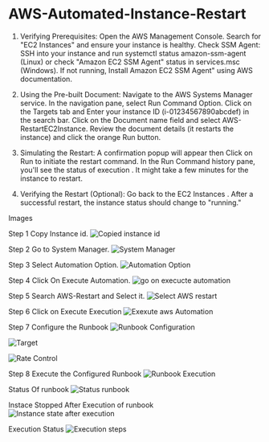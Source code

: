 # AWS-Automated-Instance-Restart

1. Verifying Prerequisites:
Open the AWS Management Console. Search for "EC2 Instances" and ensure your instance is healthy.
Check SSM Agent: SSH into your instance and run systemctl status amazon-ssm-agent (Linux) or check "Amazon EC2 SSM Agent" status in services.msc (Windows). If not running, Install Amazon EC2 SSM Agent" using AWS documentation.

2. Using the Pre-built Document:
Navigate to the AWS Systems Manager service.
In the navigation pane, select Run Command Option.
Click on the Targets tab and Enter your instance ID (i-01234567890abcdef) in the search bar.
Click on the Document name field and select AWS-RestartEC2Instance.
Review the document details (it restarts the instance) and click the orange Run button.

3. Simulating the Restart:
A confirmation popup will appear then Click on Run to initiate the restart command.
In the Run Command history pane, you'll see the status of execution . It might take a few minutes for the instance to restart.

4. Verifying the Restart (Optional):
Go back to the EC2 Instances . After a successful restart, the instance status should change to "running."

Images

Step 1 Copy Instance id.
![Copied instance id](https://github.com/Arzianghanchi/AWS-Automated-Instance-Restart/assets/118063625/a7dad7b7-c3a0-4379-ace4-963547f7d2ad)

Step 2 Go to System Manager.
![System Manager](https://github.com/Arzianghanchi/AWS-Automated-Instance-Restart/assets/118063625/f33ccb1a-d7c8-4c5c-b2c7-c81d97aa6e97)

Step 3 Select Automation Option.
![Automation Option](https://github.com/Arzianghanchi/AWS-Automated-Instance-Restart/assets/118063625/d4cb5265-90e2-4a62-b67d-7439cdfecab6)


Step 4 Click On Execute Automation.
![go on execucte automation](https://github.com/Arzianghanchi/AWS-Automated-Instance-Restart/assets/118063625/93f275b0-3a0b-4ae8-b472-8d58c329d288)

Step 5 Search AWS-Restart and Select it.
![Select AWS restart](https://github.com/Arzianghanchi/AWS-Automated-Instance-Restart/assets/118063625/2cca3679-d60f-4276-ba0b-d0305c4be2d1)

Step 6 Click on Execute Execution
![Exexute aws Automation](https://github.com/Arzianghanchi/AWS-Automated-Instance-Restart/assets/118063625/52bbfec9-e1f8-4552-99ca-ac8e209d19af)

Step 7 Configure the Runbook
![Runbook Configuration](https://github.com/Arzianghanchi/AWS-Automated-Instance-Restart/assets/118063625/ba1c6499-51f5-45b4-90da-485e18d949d9)

![Target ](https://github.com/Arzianghanchi/AWS-Automated-Instance-Restart/assets/118063625/57cf157c-5db3-462e-8089-fb925118ab05)

![Rate Control](https://github.com/Arzianghanchi/AWS-Automated-Instance-Restart/assets/118063625/1f924a12-aaa8-4e33-b7ef-88547b943f9b)

Step 8 Execute the Configured Runbook
![Runbook Execution](https://github.com/Arzianghanchi/AWS-Automated-Instance-Restart/assets/118063625/d853f1df-80d9-47d3-9b1f-f7911c8705dd)

Status Of runbook
![Status runbook](https://github.com/Arzianghanchi/AWS-Automated-Instance-Restart/assets/118063625/bfbaa93f-d8b6-422a-9a37-1721d74f8cb7)

Instace Stopped After Execution of runbook
![Instance state after execution](https://github.com/Arzianghanchi/AWS-Automated-Instance-Restart/assets/118063625/8f40eb9d-a0e2-4a73-a315-75105ff79abd)


Execution Status
![Execution steps](https://github.com/Arzianghanchi/AWS-Automated-Instance-Restart/assets/118063625/627a6c9c-d1c1-47a0-8d3a-c30a1823a235)



